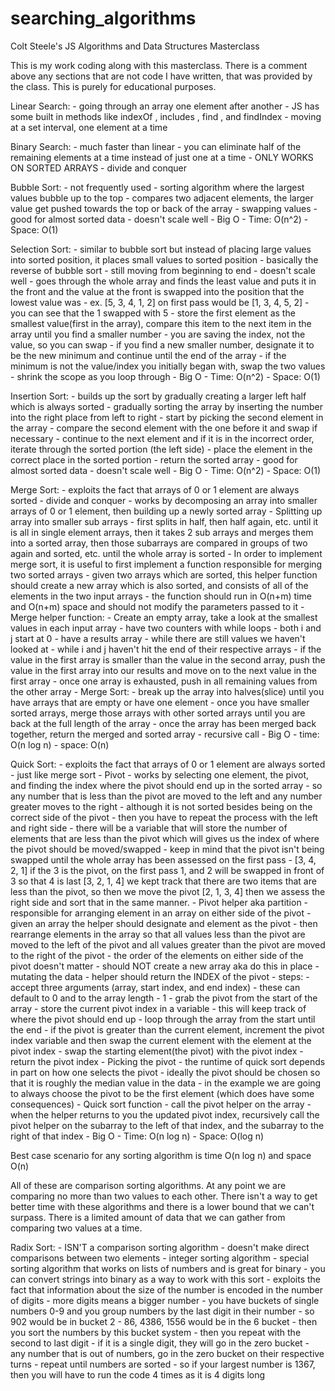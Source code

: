 # searching_algorithms
Colt Steele's JS Algorithms and Data Structures Masterclass

This is my work coding along with this masterclass. There is a comment above any sections that are not code I have written, that was provided by the class. This is purely for educational purposes. 

Linear Search:
    - going through an array one element after another
    - JS has some built in methods like indexOf , includes , find , and findIndex
    - moving at a set interval, one element at a time

Binary Search:
    - much faster than linear
    - you can eliminate half of the remaining elements at a time instead of just one at a time
    - ONLY WORKS ON SORTED ARRAYS
    - divide and conquer

Bubble Sort:
    - not frequently used
    - sorting algorithm where the largest values bubble up to the top
    - compares two adjacent elements, the larger value get pushed towards the top or back of the array
    - swapping values 
    - good for almost sorted data
    - doesn't scale well
    - Big O
        - Time: O(n^2)
        - Space: O(1)

Selection Sort: 
    - similar to bubble sort but instead of placing large values into sorted position, it places small values to sorted position
    - basically the reverse of bubble sort
    - still moving from beginning to end
    - doesn't scale well
    - goes through the whole array and finds the least value and puts it in the front and the value at the front is swapped into the position that the lowest value was
    - ex. [5, 3, 4, 1, 2] on first pass would be [1, 3, 4, 5, 2]
        - you can see that the 1 swapped with 5
    - store the first element as the smallest value(first in the array), compare this item to the next item in the array until you find a smaller number 
        - you are saving the index, not the value, so you can swap
        - if you find a new smaller number, designate it to be the new minimum and continue until the end of the array
        - if the minimum is not the value/index you initially began with, swap the two values
        - shrink the scope as you loop through 
    - Big O
        - Time: O(n^2)
        - Space: O(1)

Insertion Sort:
    - builds up the sort by gradually creating a larger left half which is always sorted
        - gradually sorting the array by inserting the number into the right place from left to right 
    - start by picking the second element in the array
        - compare the second element with the one before it and swap if necessary
        - continue to the next element and if it is in the incorrect order, iterate through the sorted portion (the left side)
        - place the element in the correct place in the sorted portion
        - return the sorted array
    - good for almost sorted data
    - doesn't scale well
    - Big O
        - Time: O(n^2)
        - Space: O(1)

Merge Sort:
    - exploits the fact that arrays of 0 or 1 element are always sorted
    - divide and conquer
    - works by decomposing an array into smaller arrays of 0 or 1 element, then building up a newly sorted array
    - Splitting up array into smaller sub arrays
    - first splits in half, then half again, etc. until it is all in single element arrays, then it takes 2 sub arrays and merges them into a sorted array, then those subarrays are compared in groups of two again and sorted, etc. until the whole array is sorted
    - In order to implement merge sort, it is useful to first implement a function responsible for merging two sorted arrays
        - given two arrays which are sorted, this helper function should create a new array which is also sorted, and consists of all of the elements in the two input arrays
        - the function should run in O(n+m) time and O(n+m) space and should not modify the parameters passed to it
    - Merge helper function:
        - Create an empty array, take a look at the smallest values in each input array
            - have two counters with while loops
                - both i and j start at 0
                - have a results array
                - while there are still values we haven't looked at
                    - while i and j haven't hit the end of their respective arrays
                - if the value in the first array is smaller than the value in the second array, push the value in the first array into our results and move on to the next value in the first array
                - once one array is exhausted, push in all remaining values from the other array
    - Merge Sort:
        - break up the array into halves(slice) until you have arrays that are empty or have one element
        - once you have smaller sorted arrays, merge those arrays with other sorted arrays until you are back at the full length of the array
        - once the array has been merged back together, return the merged and sorted array
        - recursive call
    - Big O
        - time: O(n log n)
        - space: O(n)

Quick Sort:
    - exploits the fact that arrays of 0 or 1 element are always sorted
	    - just like merge sort
    - Pivot
        - works by selecting one element, the pivot, and finding the index where the pivot should end up in the sorted array
        - so any number that is less than the pivot are moved to the left and any number greater moves to the right 
            - although it is not sorted besides being on the correct side of the pivot
            - then you have to repeat the process with the left and right side
        - there will be a variable that will store the number of elements that are less than the pivot which will gives us the index of where the pivot should be moved/swapped
            - keep in mind that the pivot isn't being swapped until the whole array has been assessed on the first pass
            - [3, 4, 2, 1] if the 3 is the pivot, on the first pass 1, and 2 will be swapped in front of 3 so that 4 is last [3, 2, 1, 4] we kept track that there are two items that are less than the pivot, so then we move the pivot [2, 1, 3, 4] then we assess the right side and sort that in the same manner. 
    - Pivot helper aka partition 
        - responsible for arranging element in an array on either side of the pivot
        - given an array the helper should designate and element as the pivot
        - then rearrange elements in the array so that all values less than the pivot are moved to the left of the pivot and all values greater than the pivot are moved to the right of the pivot
        - the order of the elements on either side of the pivot doesn't matter
        - should NOT create a new array aka do this in place
            - mutating the data
        - helper should return the INDEX of the pivot
        - steps:
            - accept three arguments (array, start index, and end index)
                - these can default to 0 and to the array length - 1
            - grab the pivot from the start of the array
            - store the current pivot index in a variable
                - this will keep track of where the pivot should end up
            - loop through the array from the start until the end
                - if the pivot is greater than the current element, increment the pivot index variable and then swap the current element with the element at the pivot index
            - swap the starting element(the pivot) with the pivot index
            - return the pivot index
    - Picking the pivot
        - the runtime of quick sort depends in part on how one selects the pivot
        - ideally the pivot should be chosen so that it is roughly the median value in the data
        - in the example we are going to always choose the pivot to be the first element (which does have some consequences)
    - Quick sort function
        - call the pivot helper on the array
        - when the helper returns to you the updated pivot index, recursively call the pivot helper on the subarray to the left of that index, and the subarray to the right of that index
    - Big O
        - Time: O(n log n)
        - Space: O(log n)

Best case scenario for any sorting algorithm is time O(n log n) and space O(n)

All of these are comparison sorting algorithms. At any point we are comparing no more than two values to each other. There isn't a way to get better time with these algorithms and there is a lower bound that we can't surpass. There is a limited amount of data that we can gather from comparing two values at a time.   

Radix Sort:
    - ISN'T a comparison sorting algorithm
    - doesn't make direct comparisons between two elements
    - integer sorting algorithm 
    - special sorting algorithm that works on lists of numbers and is great for binary
        - you can convert strings into binary as a way to work with this sort
    - exploits the fact that information about the size of the number is encoded in the number of digits
        - more digits means a bigger number
    - you have buckets of single numbers 0-9 and you group numbers by the last digit in their number
        - so 902 would be in bucket 2
        - 86,  4386, 1556 would be in the 6 bucket
        - then you sort the numbers by this bucket system
        - then you repeat with the second to last digit
            - if it is a single digit, they will go in the zero bucket
            - any number that is out of numbers, go in the zero bucket on their respective turns
        - repeat until numbers are sorted
            - so if your largest number is 1367, then you will have to run the code 4 times as it is 4 digits long
